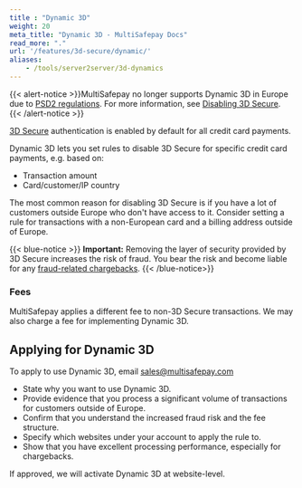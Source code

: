 ```yaml
---
title : "Dynamic 3D"
weight: 20
meta_title: "Dynamic 3D - MultiSafepay Docs"
read_more: "."
url: '/features/3d-secure/dynamic/'
aliases:
    - /tools/server2server/3d-dynamics
---
```

{{< alert-notice >}}MultiSafepay no longer supports Dynamic 3D in Europe due to [PSD2 regulations](/payment-regulations/psd2/). For more information, see [Disabling 3D Secure](/features/3d-secure/about/#disabling-3d-secure).
{{< /alert-notice >}}

[3D Secure](/features/3d-secure/about/) authentication is enabled by default for all credit card payments. 

Dynamic 3D lets you set rules to disable 3D Secure for specific credit card payments, e.g. based on:

- Transaction amount
- Card/customer/IP country

The most common reason for disabling 3D Secure is if you have a lot of customers outside Europe who don't have access to it. Consider setting a rule for transactions with a non-European card and a billing address outside of Europe.

{{< blue-notice >}} **Important:** Removing the layer of security provided by 3D Secure increases the risk of fraud. You bear the risk and become liable for any [fraud-related chargebacks](/payments/chargebacks/). {{< /blue-notice>}}

### Fees
MultiSafepay applies a different fee to non-3D Secure transactions. We may also charge a fee for implementing Dynamic 3D.

## Applying for Dynamic 3D
To apply to use Dynamic 3D, email <sales@multisafepay.com>

- State why you want to use Dynamic 3D.
- Provide evidence that you process a significant volume of transactions for customers outside of Europe.
- Confirm that you understand the increased fraud risk and the fee structure.
- Specify which websites under your account to apply the rule to.
- Show that you have excellent processing performance, especially for chargebacks. 

If approved, we will activate Dynamic 3D at website-level.